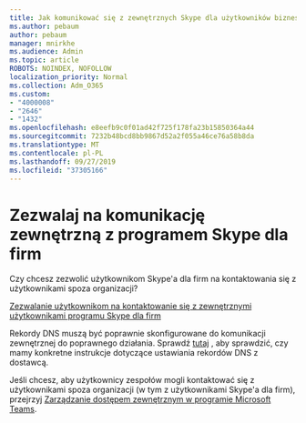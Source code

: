```yaml
---
title: Jak komunikować się z zewnętrznych Skype dla użytkowników biznesowych
ms.author: pebaum
author: pebaum
manager: mnirkhe
ms.audience: Admin
ms.topic: article
ROBOTS: NOINDEX, NOFOLLOW
localization_priority: Normal
ms.collection: Adm_O365
ms.custom:
- "4000008"
- "2646"
- "1432"
ms.openlocfilehash: e8eefb9c0f01ad42f725f178fa23b15850364a44
ms.sourcegitcommit: 7232b48bcd8bb9867d52a2f055a46ce76a58b8da
ms.translationtype: MT
ms.contentlocale: pl-PL
ms.lasthandoff: 09/27/2019
ms.locfileid: "37305166"
---
```

# <a name="allow-external-communications-with-skype-for-business"></a>Zezwalaj na komunikację zewnętrzną z programem Skype dla firm 

Czy chcesz zezwolić użytkownikom Skype'a dla firm na kontaktowania się z użytkownikami spoza organizacji? 

[Zezwalanie użytkownikom na kontaktowanie się z zewnętrznymi użytkownikami programu Skype dla firm](https://docs.microsoft.com/skypeforbusiness/set-up-skype-for-business-online/allow-users-to-contact-external-skype-for-business-users)

Rekordy DNS muszą być poprawnie skonfigurowane do komunikacji zewnętrznej do poprawnego działania. Sprawdź [tutaj](https://docs.microsoft.com/office365/admin/get-help-with-domains/set-up-your-domain-host-specific-instructions?view=o365-worldwide) , aby sprawdzić, czy mamy konkretne instrukcje dotyczące ustawiania rekordów DNS z dostawcą. 

Jeśli chcesz, aby użytkownicy zespołów mogli kontaktować się z użytkownikami spoza organizacji (w tym z użytkownikami Skype'a dla firm), przejrzyj [Zarządzanie dostępem zewnętrznym w programie Microsoft Teams](https://docs.microsoft.com/microsoftteams/let-your-teams-users-communicate-with-other-people). 